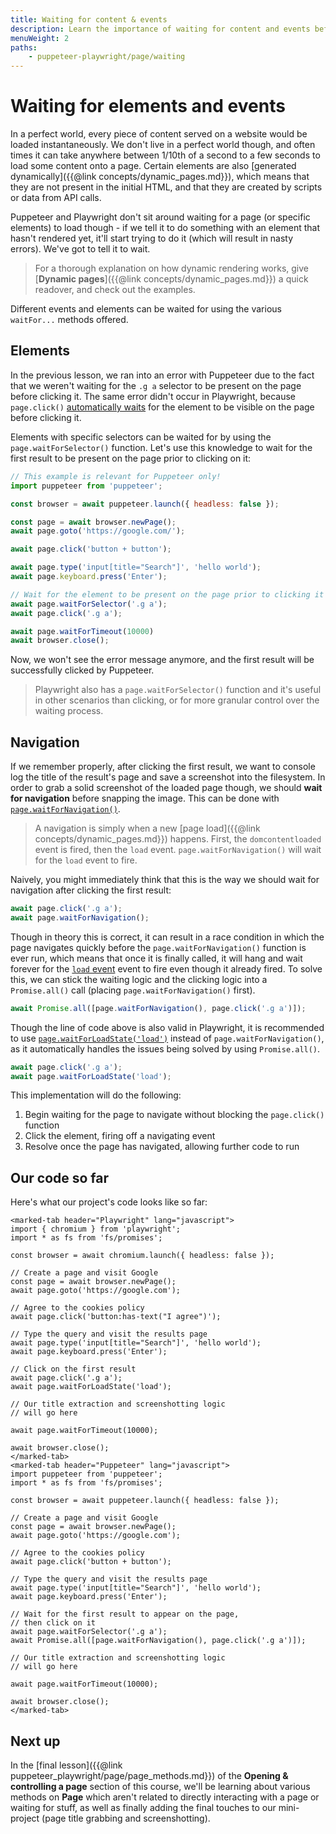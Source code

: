 ```yaml
---
title: Waiting for content & events
description: Learn the importance of waiting for content and events before running interaction or extraction code, as well as the best practices for doing so.
menuWeight: 2
paths:
    - puppeteer-playwright/page/waiting
---
```


# [](#waiting-for-elements-and-events) Waiting for elements and events

In a perfect world, every piece of content served on a website would be loaded instantaneously. We don't live in a perfect world though, and often times it can take anywhere between 1/10th of a second to a few seconds to load some content onto a page. Certain elements are also [generated dynamically]({{@link concepts/dynamic_pages.md}}), which means that they are not present in the initial HTML, and that they are created by scripts or data from API calls.

Puppeteer and Playwright don't sit around waiting for a page (or specific elements) to load though - if we tell it to do something with an element that hasn't rendered yet, it'll start trying to do it (which will result in nasty errors). We've got to tell it to wait.

> For a thorough explanation on how dynamic rendering works, give [**Dynamic pages**]({{@link concepts/dynamic_pages.md}}) a quick readover, and check out the examples.

Different events and elements can be waited for using the various `waitFor...` methods offered.

## [](#waiting-for-elements) Elements

In the previous lesson, we ran into an error with Puppeteer due to the fact that we weren't waiting for the `.g a` selector to be present on the page before clicking it. The same error didn't occur in Playwright, because `page.click()` [automatically waits](https://playwright.dev/docs/actionability) for the element to be visible on the page before clicking it.

Elements with specific selectors can be waited for by using the `page.waitForSelector()` function. Let's use this knowledge to wait for the first result to be present on the page prior to clicking on it:

```JavaScript
// This example is relevant for Puppeteer only!
import puppeteer from 'puppeteer';

const browser = await puppeteer.launch({ headless: false });

const page = await browser.newPage();
await page.goto('https://google.com/');

await page.click('button + button');

await page.type('input[title="Search"]', 'hello world');
await page.keyboard.press('Enter');

// Wait for the element to be present on the page prior to clicking it
await page.waitForSelector('.g a');
await page.click('.g a');

await page.waitForTimeout(10000)
await browser.close();
```

Now, we won't see the error message anymore, and the first result will be successfully clicked by Puppeteer.

> Playwright also has a `page.waitForSelector()` function and it's useful in other scenarios than clicking, or for more granular control over the waiting process.

## [](#waiting-for-navigation) Navigation

If we remember properly, after clicking the first result, we want to console log the title of the result's page and save a screenshot into the filesystem. In order to grab a solid screenshot of the loaded page though, we should **wait for navigation**  before snapping the image. This can be done with [`page.waitForNavigation()`](https://pptr.dev/#?product=Puppeteer&version=v14.1.0&show=api-pagewaitfornavigationoptions).

> A navigation is simply when a new [page load]({{@link concepts/dynamic_pages.md}}) happens. First, the `domcontentloaded` event is fired, then the `load` event. `page.waitForNavigation()` will wait for the `load` event to fire.

Naively, you might immediately think that this is the way we should wait for navigation after clicking the first result:

```JavaScript
await page.click('.g a');
await page.waitForNavigation();
```

Though in theory this is correct, it can result in a race condition in which the page navigates quickly before the `page.waitForNavigation()` function is ever run, which means that once it is finally called, it will hang and wait forever for the [`load` event](https://developer.mozilla.org/en-US/docs/Web/API/Window/load_event) event to fire even though it already fired. To solve this, we can stick the waiting logic and the clicking logic into a `Promise.all()` call (placing `page.waitForNavigation()` first).

```JavaScript
await Promise.all([page.waitForNavigation(), page.click('.g a')]);
```

Though the line of code above is also valid in Playwright, it is recommended to use [`page.waitForLoadState('load')`](https://playwright.dev/docs/api/class-page#page-wait-for-load-state) instead of `page.waitForNavigation()`, as it automatically handles the issues being solved by using `Promise.all()`.

```JavaScript
await page.click('.g a');
await page.waitForLoadState('load');
```

This implementation will do the following:

1. Begin waiting for the page to navigate without blocking the `page.click()` function
2. Click the element, firing off a navigating event
3. Resolve once the page has navigated, allowing further code to run

## [](#current-code) Our code so far

Here's what our project's code looks like so far:

```marked-tabs
<marked-tab header="Playwright" lang="javascript">
import { chromium } from 'playwright';
import * as fs from 'fs/promises';

const browser = await chromium.launch({ headless: false });

// Create a page and visit Google
const page = await browser.newPage();
await page.goto('https://google.com');

// Agree to the cookies policy
await page.click('button:has-text("I agree")');

// Type the query and visit the results page
await page.type('input[title="Search"]', 'hello world');
await page.keyboard.press('Enter');

// Click on the first result
await page.click('.g a');
await page.waitForLoadState('load');

// Our title extraction and screenshotting logic
// will go here

await page.waitForTimeout(10000);

await browser.close();
</marked-tab>
<marked-tab header="Puppeteer" lang="javascript">
import puppeteer from 'puppeteer';
import * as fs from 'fs/promises';

const browser = await puppeteer.launch({ headless: false });

// Create a page and visit Google
const page = await browser.newPage();
await page.goto('https://google.com');

// Agree to the cookies policy
await page.click('button + button');

// Type the query and visit the results page
await page.type('input[title="Search"]', 'hello world');
await page.keyboard.press('Enter');

// Wait for the first result to appear on the page,
// then click on it
await page.waitForSelector('.g a');
await Promise.all([page.waitForNavigation(), page.click('.g a')]);

// Our title extraction and screenshotting logic
// will go here

await page.waitForTimeout(10000);

await browser.close();
</marked-tab>
```

## [](#next) Next up

In the [final lesson]({{@link puppeteer_playwright/page/page_methods.md}}) of the **Opening & controlling a page** section of this course, we'll be learning about various methods on **Page** which aren't related to directly interacting with a page or waiting for stuff, as well as finally adding the final touches to our mini-project (page title grabbing and screenshotting).
